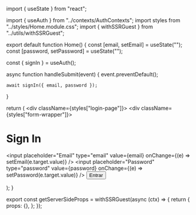 import { useState } from "react";

import { useAuth } from "../contexts/AuthContexts";
import styles from "../styles/Home.module.css";
import { withSSRGuest } from "../utils/withSSRGuest";

export default function Home() {
  const [email, setEmail] = useState("");
  const [password, setPassword] = useState("");

  const { signIn } = useAuth();

  async function handleSubmit(event) {
    event.preventDefault();

    await signIn({ email, password });
  }

  return (
    <div className={styles["login-page"]}>
      <div className={styles["form-wrapper"]}>
        <h1 className={styles.title}>Sign In</h1>
        <form onSubmit={handleSubmit}>
          <input
            placeholder="Email"
            type="email"
            value={email}
            onChange={(e) => setEmail(e.target.value)}
          />
          <input
            placeholder="Password"
            type="password"
            value={password}
            onChange={(e) => setPassword(e.target.value)}
          />
          <button type="submit">Entrar</button>
        </form>
      </div>
    </div>
  );
}

export const getServerSideProps = withSSRGuest(async (ctx) => {
  return {
    props: {},
  };
});
